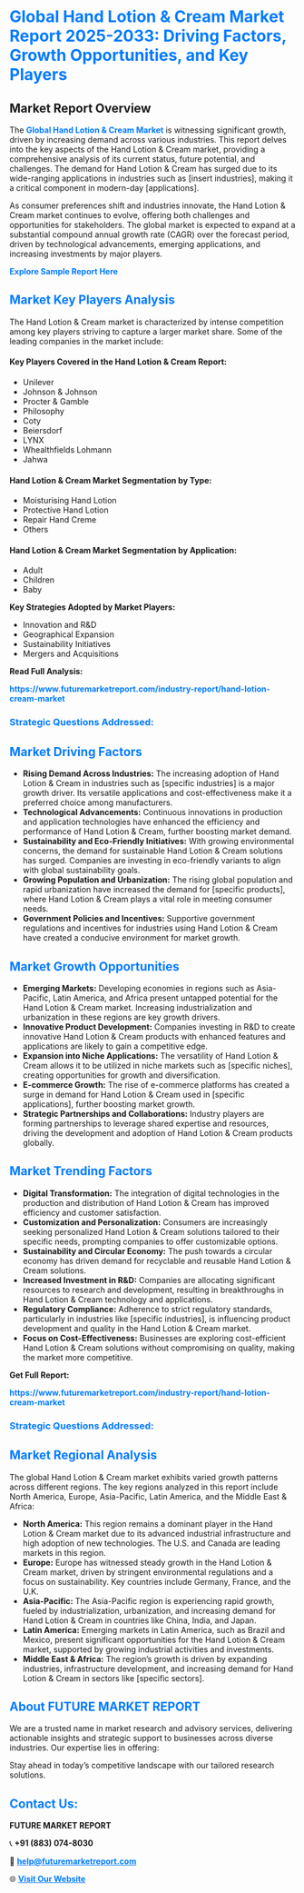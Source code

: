 <h1 style="color: #007BFF;">Global Hand Lotion & Cream Market Report 2025-2033: Driving Factors, Growth Opportunities, and Key Players</h1>

<section id="overview">
<h2>Market Report Overview</h2>
<p>The <a href="https://www.futuremarketreport.com/industry-report/hand-lotion-cream-market" style="color: #007BFF; text-decoration: none;"><strong>Global Hand Lotion & Cream Market</strong></a> is witnessing significant growth, driven by increasing demand across various industries. This report delves into the key aspects of the Hand Lotion & Cream market, providing a comprehensive analysis of its current status, future potential, and challenges. The demand for Hand Lotion & Cream has surged due to its wide-ranging applications in industries such as [insert industries], making it a critical component in modern-day [applications].</p>
<p>As consumer preferences shift and industries innovate, the Hand Lotion & Cream market continues to evolve, offering both challenges and opportunities for stakeholders. The global market is expected to expand at a substantial compound annual growth rate (CAGR) over the forecast period, driven by technological advancements, emerging applications, and increasing investments by major players.</p>
</section>

<section id="overview">
<p><a href="https://www.futuremarketreport.com/request-sample/reportId=32026" style="color: #007BFF; text-decoration: none;"><strong>Explore Sample Report Here</strong></a></p>
</section>

<section id="key-players">
<h2 style="color: #007BFF;">Market Key Players Analysis</h2>
<p>The Hand Lotion & Cream market is characterized by intense competition among key players striving to capture a larger market share. Some of the leading companies in the market include:</p>
<h4>Key Players Covered in the Hand Lotion & Cream Report:</h4>
<ul><li>Unilever</li><li>Johnson &amp; Johnson</li><li>Procter &amp; Gamble</li><li>Philosophy</li><li>Coty</li><li>Beiersdorf</li><li>LYNX</li><li>Whealthfields Lohmann</li><li>Jahwa</li></ul>
<h4>Hand Lotion & Cream Market Segmentation by Type:</h4>
<ul><li>Moisturising Hand Lotion</li><li>Protective Hand Lotion</li><li>Repair Hand Creme</li><li>Others</li></ul>

<h4>Hand Lotion & Cream Market Segmentation by Application:</h4>
<ul><li>Adult</li><li>Children</li><li>Baby</li></ul>
<p><strong>Key Strategies Adopted by Market Players:</strong></p>
<ul>
<li>Innovation and R&D</li>
<li>Geographical Expansion</li>
<li>Sustainability Initiatives</li>
<li>Mergers and Acquisitions</li>
</ul>
</section>

<section>
<p><strong>Read Full Analysis: </strong></p><a href="https://www.futuremarketreport.com/industry-report/hand-lotion-cream-market" style="color: #007BFF; text-decoration: none;"><strong>https://www.futuremarketreport.com/industry-report/hand-lotion-cream-market</strong></a>
<h3 style="color: #007BFF;">Strategic Questions Addressed:</h3>
</section>

<section id="driving-factors">
<h2 style="color: #007BFF;">Market Driving Factors</h2>
<ul>
<li><strong>Rising Demand Across Industries:</strong> The increasing adoption of Hand Lotion & Cream in industries such as [specific industries] is a major growth driver. Its versatile applications and cost-effectiveness make it a preferred choice among manufacturers.</li>
<li><strong>Technological Advancements:</strong> Continuous innovations in production and application technologies have enhanced the efficiency and performance of Hand Lotion & Cream, further boosting market demand.</li>
<li><strong>Sustainability and Eco-Friendly Initiatives:</strong> With growing environmental concerns, the demand for sustainable Hand Lotion & Cream solutions has surged. Companies are investing in eco-friendly variants to align with global sustainability goals.</li>
<li><strong>Growing Population and Urbanization:</strong> The rising global population and rapid urbanization have increased the demand for [specific products], where Hand Lotion & Cream plays a vital role in meeting consumer needs.</li>
<li><strong>Government Policies and Incentives:</strong> Supportive government regulations and incentives for industries using Hand Lotion & Cream have created a conducive environment for market growth.</li>
</ul>
</section>

<section id="growth-opportunities">
<h2 style="color: #007BFF;">Market Growth Opportunities</h2>
<ul>
<li><strong>Emerging Markets:</strong> Developing economies in regions such as Asia-Pacific, Latin America, and Africa present untapped potential for the Hand Lotion & Cream market. Increasing industrialization and urbanization in these regions are key growth drivers.</li>
<li><strong>Innovative Product Development:</strong> Companies investing in R&D to create innovative Hand Lotion & Cream products with enhanced features and applications are likely to gain a competitive edge.</li>
<li><strong>Expansion into Niche Applications:</strong> The versatility of Hand Lotion & Cream allows it to be utilized in niche markets such as [specific niches], creating opportunities for growth and diversification.</li>
<li><strong>E-commerce Growth:</strong> The rise of e-commerce platforms has created a surge in demand for Hand Lotion & Cream used in [specific applications], further boosting market growth.</li>
<li><strong>Strategic Partnerships and Collaborations:</strong> Industry players are forming partnerships to leverage shared expertise and resources, driving the development and adoption of Hand Lotion & Cream products globally.</li>
</ul>
</section>

<section id="trending-factors">
<h2 style="color: #007BFF;">Market Trending Factors</h2>
<ul>
<li><strong>Digital Transformation:</strong> The integration of digital technologies in the production and distribution of Hand Lotion & Cream has improved efficiency and customer satisfaction.</li>
<li><strong>Customization and Personalization:</strong> Consumers are increasingly seeking personalized Hand Lotion & Cream solutions tailored to their specific needs, prompting companies to offer customizable options.</li>
<li><strong>Sustainability and Circular Economy:</strong> The push towards a circular economy has driven demand for recyclable and reusable Hand Lotion & Cream solutions.</li>
<li><strong>Increased Investment in R&D:</strong> Companies are allocating significant resources to research and development, resulting in breakthroughs in Hand Lotion & Cream technology and applications.</li>
<li><strong>Regulatory Compliance:</strong> Adherence to strict regulatory standards, particularly in industries like [specific industries], is influencing product development and quality in the Hand Lotion & Cream market.</li>
<li><strong>Focus on Cost-Effectiveness:</strong> Businesses are exploring cost-efficient Hand Lotion & Cream solutions without compromising on quality, making the market more competitive.</li>
</ul>
</section>

<section>
<p><strong>Get Full Report: </strong></p><a href="https://www.futuremarketreport.com/industry-report/hand-lotion-cream-market" style="color: #007BFF; text-decoration: none;"><strong>https://www.futuremarketreport.com/industry-report/hand-lotion-cream-market</strong></a>
<h3 style="color: #007BFF;">Strategic Questions Addressed:</h3>
</section>


<section id="regional-analysis">
<h2 style="color: #007BFF;">Market Regional Analysis</h2>
<p>The global Hand Lotion & Cream market exhibits varied growth patterns across different regions. The key regions analyzed in this report include North America, Europe, Asia-Pacific, Latin America, and the Middle East & Africa:</p>
<ul>
<li><strong>North America:</strong> This region remains a dominant player in the Hand Lotion & Cream market due to its advanced industrial infrastructure and high adoption of new technologies. The U.S. and Canada are leading markets in this region.</li>
<li><strong>Europe:</strong> Europe has witnessed steady growth in the Hand Lotion & Cream market, driven by stringent environmental regulations and a focus on sustainability. Key countries include Germany, France, and the U.K.</li>
<li><strong>Asia-Pacific:</strong> The Asia-Pacific region is experiencing rapid growth, fueled by industrialization, urbanization, and increasing demand for Hand Lotion & Cream in countries like China, India, and Japan.</li>
<li><strong>Latin America:</strong> Emerging markets in Latin America, such as Brazil and Mexico, present significant opportunities for the Hand Lotion & Cream market, supported by growing industrial activities and investments.</li>
<li><strong>Middle East & Africa:</strong> The region’s growth is driven by expanding industries, infrastructure development, and increasing demand for Hand Lotion & Cream in sectors like [specific sectors].</li>
</ul>
</section>

<footer>
<h2 style="color: #007BFF;">About FUTURE MARKET REPORT</h2>
<p>We are a trusted name in market research and advisory services, delivering actionable insights and strategic support to businesses across diverse industries. Our expertise lies in offering:</p>

<p>Stay ahead in today’s competitive landscape with our tailored research solutions.</p>

<h2 style="color: #007BFF;">Contact Us:</h2>
<p><strong>FUTURE MARKET REPORT</strong></p>
<p>📞 <strong>+91 (883) 074-8030</strong></p>
<p>📧 <strong><a href="mailto:help@futuremarketreport.com" style="color: #007BFF;">help@futuremarketreport.com</a></strong></p>
<p>🌐 <strong><a href="https://www.futuremarketreport.com/" style="color: #007BFF;">Visit Our Website</a></strong></p>
</footer>